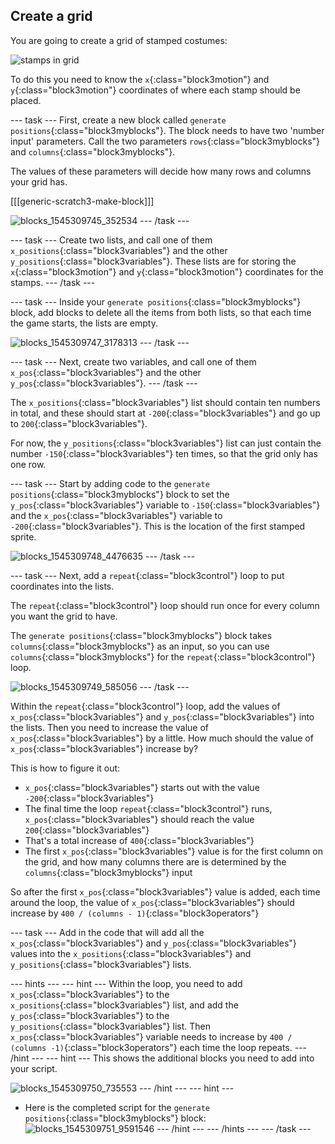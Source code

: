 ## Create a grid

You are going to create a grid of stamped costumes:

![stamps in grid](images/stamp_grid.png)
	
To do this you need to know the `x`{:class="block3motion"} and `y`{:class="block3motion"} coordinates of where each stamp should be placed.

--- task ---
First, create a new block called `generate positions`{:class="block3myblocks"}. The block needs to have two 'number input' parameters. Call the two parameters `rows`{:class="block3myblocks"} and `columns`{:class="block3myblocks"}.

The values of these parameters will decide how many rows and columns your grid has.

[[[generic-scratch3-make-block]]]

![blocks_1545309745_352534](images/blocks_1545309745_352534.png)
--- /task ---

--- task ---
Create two lists, and call one of them `x_positions`{:class="block3variables"} and the other `y_positions`{:class="block3variables"}. These lists are for storing the `x`{:class="block3motion"} and `y`{:class="block3motion"} coordinates for the stamps.
--- /task ---

--- task ---
Inside your `generate positions`{:class="block3myblocks"} block, add blocks to delete all the items from both lists, so that each time the game starts, the lists are empty.

![blocks_1545309747_3178313](images/blocks_1545309747_3178313.png)
--- /task ---

--- task ---
Next, create two variables, and call one of them `x_pos`{:class="block3variables"} and the other `y_pos`{:class="block3variables"}.
--- /task ---

The `x_positions`{:class="block3variables"} list should contain ten numbers in total, and these should start at `-200`{:class="block3variables"} and go up to `200`{:class="block3variables"}.

For now, the `y_positions`{:class="block3variables"} list can just contain the number `-150`{:class="block3variables"} ten times, so that the grid only has one row.

--- task ---
Start by adding code to the `generate positions`{:class="block3myblocks"} block to set the `y_pos`{:class="block3variables"} variable to `-150`{:class="block3variables"} and the `x_pos`{:class="block3variables"} variable to `-200`{:class="block3variables"}. This is the location of the first stamped sprite.

![blocks_1545309748_4476635](images/blocks_1545309748_4476635.png)
--- /task ---

--- task ---
Next, add a `repeat`{:class="block3control"} loop to put coordinates into the lists.

The `repeat`{:class="block3control"} loop should run once for every column you want the grid to have.

The `generate positions`{:class="block3myblocks"} block takes `columns`{:class="block3myblocks"} as an input, so you can use `columns`{:class="block3myblocks"} for the `repeat`{:class="block3control"} loop.

![blocks_1545309749_585056](images/blocks_1545309749_585056.png)
--- /task ---
	
Within the `repeat`{:class="block3control"} loop, add the values of `x_pos`{:class="block3variables"} and `y_pos`{:class="block3variables"} into the lists. Then you need to increase the value of `x_pos`{:class="block3variables"} by a little. How much should the value of `x_pos`{:class="block3variables"} increase by?

This is how to figure it out:
  - `x_pos`{:class="block3variables"} starts out with the value `-200`{:class="block3variables"}
  - The final time the loop `repeat`{:class="block3control"} runs, `x_pos`{:class="block3variables"} should reach the value `200`{:class="block3variables"}
  - That's a total increase of `400`{:class="block3variables"}
  - The first `x_pos`{:class="block3variables"} value is for the first column on the grid, and how many columns there are is determined by the `columns`{:class="block3myblocks"} input

So after the first `x_pos`{:class="block3variables"} value is added, each time around the loop, the value of `x_pos`{:class="block3variables"} should increase by `400 / (columns - 1)`{:class="block3operators"}

--- task ---
Add in the code that will add all the `x_pos`{:class="block3variables"} and `y_pos`{:class="block3variables"} values into the `x_positions`{:class="block3variables"} and `y_positions`{:class="block3variables"} lists.
	
--- hints --- --- hint ---
Within the loop, you need to add `x_pos`{:class="block3variables"} to the `x_positions`{:class="block3variables"} list, and add the `y_pos`{:class="block3variables"} to the `y_positions`{:class="block3variables"} list.
Then `x_pos`{:class="block3variables"} variable needs to increase by `400 / (columns -1)`{:class="block3operators"} each time the loop repeats.
--- /hint --- --- hint ---
This shows the additional blocks you need to add into your script.

![blocks_1545309750_735553](images/blocks_1545309750_735553.png)
--- /hint --- --- hint ---

- Here is the completed script for the `generate positions`{:class="block3myblocks"} block:
![blocks_1545309751_9591546](images/blocks_1545309751_9591546.png)
--- /hint --- --- /hints ---
--- /task ---
